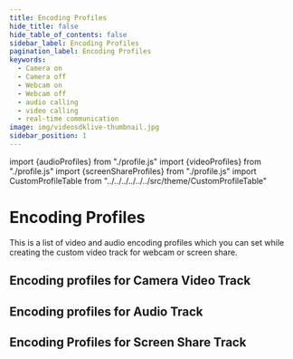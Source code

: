 ```yaml
---
title: Encoding Profiles
hide_title: false
hide_table_of_contents: false
sidebar_label: Encoding Profiles
pagination_label: Encoding Profiles
keywords:
  - Camera on
  - Camera off
  - Webcam on
  - Webcam off
  - audio calling
  - video calling
  - real-time communication
image: img/videosdklive-thumbnail.jpg
sidebar_position: 1
---
```


import {audioProfiles} from "./profile.js"
import {videoProfiles} from "./profile.js"
import {screenShareProfiles} from "./profile.js"
import CustomProfileTable from "../../../../../../src/theme/CustomProfileTable"

# Encoding Profiles

This is a list of video and audio encoding profiles which you can set while creating the custom video track for webcam or screen share.

## Encoding profiles for Camera Video Track

<CustomProfileTable data={videoProfiles}/>

## Encoding profiles for Audio Track

<CustomProfileTable data={audioProfiles}/>

## Encoding Profiles for Screen Share Track

<CustomProfileTable data={screenShareProfiles}/>